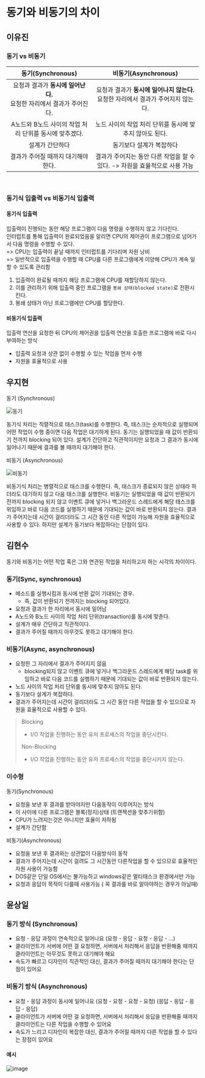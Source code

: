 # 동기와 비동기의 차이
## 이유진

### 동기 vs 비동기
|동기(Synchronous)|비동기(Asynchronous)|
|:--:|:--:|
|요청과 결과가 **동시에 일어난다.**<br> 요청한 자리에서 결과가 주어진다. | 요청과 결과가 **동시에 일어나지 않는다.**<br> 요청한 자리에서 결과가 주어지지 않는다. |
|A노드와 B노드 사이의 작업 처리 단위를 동시에 맞추겠다. | 노드 사이의 작업 처리 단위를 동시에 맞추지 않아도 된다.|
|설계가 간단하다|동기보다 설계가 복잡하다|
|결과가 주어질 때까지 대기해야한다. |결과가 주어지는 동안 다른 작업을 할 수 있다. -> 자원을 효율적으로 사용 가능|

<br>

### 동기식 입출력 vs 비동기식 입출력
#### 동기식 입출력
입출력이 진행되는 동안 해당 프로그램이 다음 명령을 수행하지 않고 기다린다.  
인터럽트를 통해 입출력이 완료되었음을 알리면 CPU의 제어권이 프로그램으로 넘어가서 다음 명령을 수행할 수 있다.  
=> CPU는 입출력이 끝날 때까지 인터럽트를 기다리며 자원 낭비  
=> 일반적으로 입출력을 수행할 때 CPU를 다른 프로그램에게 이양해 CPU가 계속 일할 수 있도록 관리함
1) 입출력이 완료될 때까지 해당 프로그램에 CPU를 재할당하지 않는다.
2) 이를 관리하기 위해 입출력 중인 프로그램을 `봉쇄 상태(blocked state)`로 전환시킨다.
3) 봉쇄 상태가 아닌 프로그램에만 CPU를 할당한다.

#### 비동기식 입출력
입출력 연산을 요청한 뒤 CPU의 제어권을 입출력 연산을 호출한 프로그램에 바로 다시 부여하는 방식
- 입출력 요청과 상관 없이 수행할 수 있는 작업을 먼저 수행
- 자원을 효율적으로 사용

## 우지현

동기 (Synchronous)

![동기](https://img1.daumcdn.net/thumb/R1280x0/?scode=mtistory2&fname=https%3A%2F%2Fblog.kakaocdn.net%2Fdn%2Fcs2zHt%2FbtqF1aJFTdB%2FsP2Pzm6ZAiNnpUKzJvMJLK%2Fimg.png)

동기식 처리는 직렬적으로 태스크(task)를 수행한다. 즉, 태스크는 순차적으로 실행되며 어떤 작업이 수행 중이면 다음 작업은 대기하게 된다. 동기는 실행되었을 때 값이 반환되기 전까지 blocking 되어 있다. 설계가 간단하고 직관적이지만 요청과 그 결과가 동시에 일어나기 때문에 결과를 볼 때까지 대기해야 한다.

비동기 (Asynchronous)

![비동기](https://img1.daumcdn.net/thumb/R1280x0/?scode=mtistory2&fname=https%3A%2F%2Fblog.kakaocdn.net%2Fdn%2FdkpuUa%2FbtqF2RhRoUu%2FUaSnCg4Rk0EaLj6fAjQ6H0%2Fimg.png)

비동기식 처리는 병렬적으로 태스크를 수행한다. 즉, 태스크가 종료되지 않은 상태라 하더라도 대기하지 않고 다음 태스크를 실행한다. 비동기는 실행되었을 때 값이 반환되기 전까지 blocking 되지 않고 이벤트 큐에 넣거나 백그라운드 스레드에게 해당 태스크를 위임하고 바로 다음 코드를 실행하기 때문에 기대되는 값이 바로 반환되지 않는다. 결과가 주어지는데 시간이 걸리더라도 그 시간 동안 다른 작업이 가능해 자원을 효율적으로 사용할 수 있다. 하지만 설계가 동기보다 복잡하다는 단점이 있다.


## 김현수

동기와 비동기는 어떤 작업 혹은 그와 연관된 작업을 처리하고자 하는 시각의 차이이다.
<br>

### 동기(Sync, synchronous)
- 메소드를 실행시킴과 동시에 반환 값이 기대되는 경우.
	- 즉, 값이 반환되기 전까지는 blocking 되어있다.
- 요청과 결과가 한 자리에서 동시에 일어남
- A노드와 B노드 사이의 작업 처리 단위(transaction)를 동시에 맞춘다.
- 설계가 매우 간단하고 직관적이다.
- 결과가 주어질 때까지 아무것도 못하고 대기해야 한다.

### 비동기(Async, asynchronous)
- 요청한 그 자리에서 결과가 주어지지 않음
	- blocking되지 않고 이벤트 큐에 넣거나 백그라운드 스레드에게 해당 task를 위임하고 바로 다음 코드를 실행하기 때문에 기대되는 값이 바로 반환되지 않는다.
- 노드 사이의 작업 처리 단위를 동시에 맞추지 않아도 된다.
- 동기보다 설계가 복잡하다.
- 결과가 주어지는데 시간이 걸리더라도 그 시간 동안 다른 작업을 할 수 있으므로 자원을 효율적으로 사용할 수 있다.

> Blocking
> - I/O 작업을 진행하는 동안 유저 프로세스의 작업을 중단시킨다.
> 
> Non-Blocking
> - I/O 작업을 진행하는 동안 유저 프로세스의 작업을 중단시키지 않는다.



### 이수형

동기(Synchronous)

- 요청을 보낸 후 결과를 받아야지만 다음동작이 이루어지는 방식
- 이 사이에 다른 프로그램은 블록(정지)상태 (트랜젝션을 맞추기위함)
- CPU가 느려지는것은 아니지만 효율이 저하됨
- 설계가 간단함

  

비동기(Asynchronous)



- 요청을 보낸 후 결과와는 상관없이 다음방식이 동작
- 결과가 주어지는데 시간이 걸려도 그 시간동안 다른작업을 할 수 있으므로 효율적인 자원 사용이 가능함
- DOS같은 단일 OS에서는 불가능하고 windows같은 멀티태스크 환경에서만 가능
- 요청과 응답이 목적이 다를때 사용가능 ( 꼭 결과를 바로 알아야하는 경우가 아닐때)


## 윤상일



### 동기 방식 (Synchronous)

- 요청 - 응답 과정이 연속적으로 일어나요 (요청 - 응답 - 요청 - 응답 - ...)
- 클라이언트가 서버에 어떤 걸 요청하면, 서버에서 처리해서 응답을 반환해줄 때까지 클라이언트는 아무것도 못하고 대기해야 해요
- 속도가 빠르고 디자인이 직관적인 대신, 결과가 주어질 때까지 대기해야 한다는 단점이 있어요



### 비동기 방식 (Asynchronous)

- 요청 - 응답 과정이 동시에 일어나요
  (요청 - 요청 - 요청 - 요청)
  (응답 - 응답 - 응답 - 응답)
- 클라이언트가 서버에 어떤 걸 요청하면, 서버에서 처리해서 응답을 반환해줄 때까지 클라이언트는 다른 작업을 수행할 수 있어요
- 속도가 느리고 디자인이 복잡한 대신, 결과가 주어질 때까지 다른 작업을 할 수 있다는 장점이 있어요



#### 예시

![image](https://user-images.githubusercontent.com/76988389/134413249-841d78d3-c9a7-4a72-a9c8-48697d16dad7.png)
